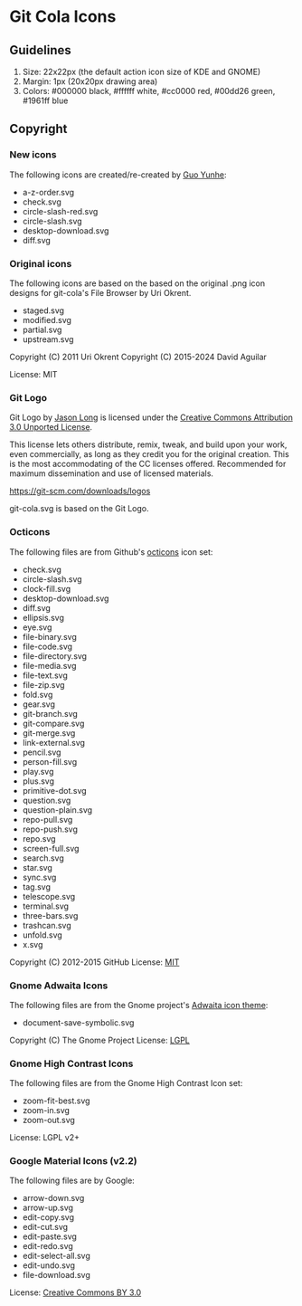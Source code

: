 # Git Cola Icons

## Guidelines

1. Size: 22x22px (the default action icon size of KDE and GNOME)
2. Margin: 1px (20x20px drawing area)
3. Colors: #000000 black, #ffffff white, #cc0000 red, #00dd26 green, #1961ff blue

## Copyright

### New icons

The following icons are created/re-created by [Guo Yunhe](https://guoyunhe.me/):

- a-z-order.svg
- check.svg
- circle-slash-red.svg
- circle-slash.svg
- desktop-download.svg
- diff.svg

### Original icons

The following icons are based on the based on the original .png icon designs
for git-cola's File Browser by Uri Okrent.

- staged.svg
- modified.svg
- partial.svg
- upstream.svg

Copyright (C) 2011 Uri Okrent
Copyright (C) 2015-2024 David Aguilar

License: MIT


### Git Logo

Git Logo by [Jason Long](https://twitter.com/jasonlong) is licensed under the
[Creative Commons Attribution 3.0 Unported License](https://creativecommons.org/licenses/by/3.0/).

This license lets others distribute, remix, tweak, and build upon your work,
even commercially, as long as they credit you for the original creation. This
is the most accommodating of the CC licenses offered. Recommended for maximum
dissemination and use of licensed materials.

https://git-scm.com/downloads/logos

git-cola.svg is based on the Git Logo.


### Octicons

The following files are from Github's
[octicons](https://github.com/github/octicons) icon set:

- check.svg
- circle-slash.svg
- clock-fill.svg
- desktop-download.svg
- diff.svg
- ellipsis.svg
- eye.svg
- file-binary.svg
- file-code.svg
- file-directory.svg
- file-media.svg
- file-text.svg
- file-zip.svg
- fold.svg
- gear.svg
- git-branch.svg
- git-compare.svg
- git-merge.svg
- link-external.svg
- pencil.svg
- person-fill.svg
- play.svg
- plus.svg
- primitive-dot.svg
- question.svg
- question-plain.svg
- repo-pull.svg
- repo-push.svg
- repo.svg
- screen-full.svg
- search.svg
- star.svg
- sync.svg
- tag.svg
- telescope.svg
- terminal.svg
- three-bars.svg
- trashcan.svg
- unfold.svg
- x.svg

Copyright (C) 2012-2015 GitHub
License: [MIT](http://choosealicense.com/licenses/mit/)

### Gnome Adwaita Icons

The following files are from the Gnome project's
[Adwaita icon theme](https://github.com/GNOME/adwaita-icon-theme):

- document-save-symbolic.svg

Copyright (C) The Gnome Project
License: [LGPL](https://github.com/GNOME/adwaita-icon-theme/blob/master/COPYING_LGPL)

### Gnome High Contrast Icons

The following files are from the Gnome High Contrast Icon set:

- zoom-fit-best.svg
- zoom-in.svg
- zoom-out.svg

License: LGPL v2+


### Google Material Icons (v2.2)

The following files are by Google:

- arrow-down.svg
- arrow-up.svg
- edit-copy.svg
- edit-cut.svg
- edit-paste.svg
- edit-redo.svg
- edit-select-all.svg
- edit-undo.svg
- file-download.svg

License: [Creative Commons BY 3.0](http://creativecommons.org/licenses/by/3.0/)
